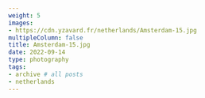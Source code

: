 ```yaml
---
weight: 5
images:
- https://cdn.yzavard.fr/netherlands/Amsterdam-15.jpg
multipleColumn: false
title: Amsterdam-15.jpg
date: 2022-09-14
type: photography
tags:
- archive # all posts
- netherlands
---
```

